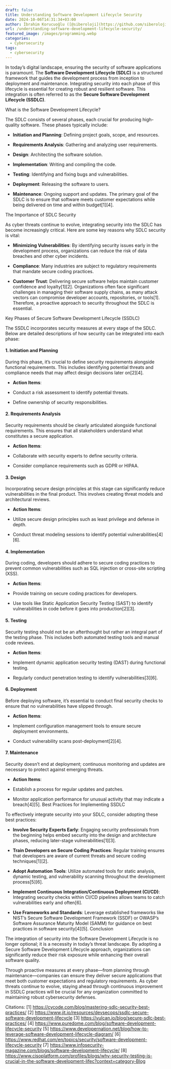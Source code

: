 ```yaml
---
draft: false
title: Understanding Software Development Lifecycle Security
date: 2024-10-06T14:31:34+03:00
author: İbrahim Korucuoğlu ([@siberoloji](https://github.com/siberoloji))
url: /understanding-software-development-lifecycle-security/
featured_image: /images/programming.webp
categories:
  - Cybersecurity
tags:
  - cybersecurity
---
```



In today’s digital landscape, ensuring the security of software applications is paramount. The **Software Development Lifecycle (SDLC)** is a structured framework that guides the development process from inception to deployment and maintenance. Integrating security into each phase of this lifecycle is essential for creating robust and resilient software. This integration is often referred to as the **Secure Software Development Lifecycle (SSDLC)**.



What is the Software Development Lifecycle?



The SDLC consists of several phases, each crucial for producing high-quality software. These phases typically include:


* **Initiation and Planning**: Defining project goals, scope, and resources.

* **Requirements Analysis**: Gathering and analyzing user requirements.

* **Design**: Architecting the software solution.

* **Implementation**: Writing and compiling the code.

* **Testing**: Identifying and fixing bugs and vulnerabilities.

* **Deployment**: Releasing the software to users.

* **Maintenance**: Ongoing support and updates.
The primary goal of the SDLC is to ensure that software meets customer expectations while being delivered on time and within budget[1][4].



The Importance of SDLC Security



As cyber threats continue to evolve, integrating security into the SDLC has become increasingly critical. Here are some key reasons why SDLC security is vital:


* **Minimizing Vulnerabilities**: By identifying security issues early in the development process, organizations can reduce the risk of data breaches and other cyber incidents.

* **Compliance**: Many industries are subject to regulatory requirements that mandate secure coding practices.

* **Customer Trust**: Delivering secure software helps maintain customer confidence and loyalty[1][2].
Organizations often face significant challenges in managing their software supply chains, as many attack vectors can compromise developer accounts, repositories, or tools[1]. Therefore, a proactive approach to security throughout the SDLC is essential.



Key Phases of Secure Software Development Lifecycle (SSDLC)



The SSDLC incorporates security measures at every stage of the SDLC. Below are detailed descriptions of how security can be integrated into each phase:


#### 1. Initiation and Planning



During this phase, it’s crucial to define security requirements alongside functional requirements. This includes identifying potential threats and compliance needs that may affect design decisions later on[2][4].


* **Action Items**:

* Conduct a risk assessment to identify potential threats.

* Define ownership of security responsibilities.



#### 2. Requirements Analysis



Security requirements should be clearly articulated alongside functional requirements. This ensures that all stakeholders understand what constitutes a secure application.


* **Action Items**:

* Collaborate with security experts to define security criteria.

* Consider compliance requirements such as GDPR or HIPAA.



#### 3. Design



Incorporating secure design principles at this stage can significantly reduce vulnerabilities in the final product. This involves creating threat models and architectural reviews.


* **Action Items**:

* Utilize secure design principles such as least privilege and defense in depth.

* Conduct threat modeling sessions to identify potential vulnerabilities[4][6].



#### 4. Implementation



During coding, developers should adhere to secure coding practices to prevent common vulnerabilities such as SQL injection or cross-site scripting (XSS).


* **Action Items**:

* Provide training on secure coding practices for developers.

* Use tools like Static Application Security Testing (SAST) to identify vulnerabilities in code before it goes into production[2][3].



#### 5. Testing



Security testing should not be an afterthought but rather an integral part of the testing phase. This includes both automated testing tools and manual code reviews.


* **Action Items**:

* Implement dynamic application security testing (DAST) during functional testing.

* Regularly conduct penetration testing to identify vulnerabilities[3][6].



#### 6. Deployment



Before deploying software, it’s essential to conduct final security checks to ensure that no vulnerabilities have slipped through.


* **Action Items**:

* Implement configuration management tools to ensure secure deployment environments.

* Conduct vulnerability scans post-deployment[2][4].



#### 7. Maintenance



Security doesn’t end at deployment; continuous monitoring and updates are necessary to protect against emerging threats.


* **Action Items**:

* Establish a process for regular updates and patches.

* Monitor application performance for unusual activity that may indicate a breach[4][5].
Best Practices for Implementing SSDLC



To effectively integrate security into your SDLC, consider adopting these best practices:


* **Involve Security Experts Early**: Engaging security professionals from the beginning helps embed security into the design and architecture phases, reducing later-stage vulnerabilities[1][3].

* **Train Developers on Secure Coding Practices**: Regular training ensures that developers are aware of current threats and secure coding techniques[1][2].

* **Adopt Automation Tools**: Utilize automated tools for static analysis, dynamic testing, and vulnerability scanning throughout the development process[5][6].

* **Implement Continuous Integration/Continuous Deployment (CI/CD)**: Integrating security checks within CI/CD pipelines allows teams to catch vulnerabilities early and often[6].

* **Use Frameworks and Standards**: Leverage established frameworks like NIST’s Secure Software Development Framework (SSDF) or OWASP’s Software Assurance Maturity Model (SAMM) for guidance on best practices in software security[4][5].
Conclusion



The integration of security into the Software Development Lifecycle is no longer optional; it is a necessity in today’s threat landscape. By adopting a Secure Software Development Lifecycle approach, organizations can significantly reduce their risk exposure while enhancing their overall software quality.



Through proactive measures at every phase—from planning through maintenance—companies can ensure they deliver secure applications that meet both customer expectations and regulatory requirements. As cyber threats continue to evolve, staying ahead through continuous improvement in SSDLC practices will be crucial for any organization committed to maintaining robust cybersecurity defenses.



Citations: [1] https://cycode.com/blog/mastering-sdlc-security-best-practices/ [2] https://www.jit.io/resources/devsecops/ssdlc-secure-software-development-lifecycle [3] https://vulcan.io/blog/secure-sdlc-best-practices/ [4] https://www.puredome.com/blog/software-development-lifecycle-security [5] https://www.developernation.net/blog/how-to-leverage-software-development-lifecycle-diagram/ [6] https://www.redhat.com/en/topics/security/software-development-lifecycle-security [7] https://www.infosecurity-magazine.com/blogs/software-development-lifecycle/ [8] https://www.cisoplatform.com/profiles/blogs/why-security-testing-is-crucial-in-the-software-development-lifec?context=category-Blog
